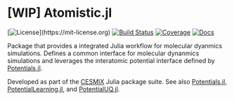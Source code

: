 # [WIP] Atomistic.jl

[![License](https://img.shields.io/badge/License-MIT-blue.svg?style=flat-square")](https://mit-license.org)
[![Build Status](https://github.com/jrdegreeff/Atomistic.jl/workflows/CI/badge.svg)](https://github.com/jrdegreeff/Atomistic.jl/actions)
[![Coverage](https://codecov.io/gh/jrdegreeff/Atomistic.jl/branch/master/graph/badge.svg)](https://codecov.io/gh/jrdegreeff/Atomistic.jl)
[![Docs](https://img.shields.io/badge/docs-dev-blue.svg)](https://jrdegreeff.github.io/Atomistic.jl/dev)

Package that provides a integrated Julia workflow for molecular dyanmics simulations. Defines a common interface for molecular dynanmics simulations and leverages the interatomic potential interface defined by [Potentials.jl](https://github.com/cesmix-mit/Potentials.jl).

Developed as part of the [CESMIX](https://computing.mit.edu/cesmix) Julia package suite. See also [Potentials.jl](https://github.com/cesmix-mit/Potentials.jl), [PotentialLearning.jl](https://github.com/cesmix-mit/PotentialLearning.jl), and [PotentialUQ.jl](https://github.com/cesmix-mit/PotentialUQ.jl).
